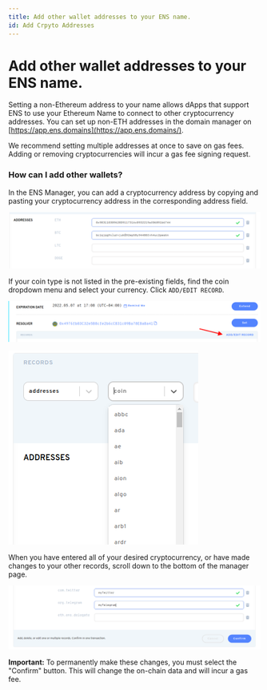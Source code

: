 ```yaml
---
title: Add other wallet addresses to your ENS name.
id: Add Crpyto Addresses
---
```


# Add other wallet addresses to your ENS name.

Setting a non-Ethereum address to your name allows dApps that support ENS to use your Ethereum Name to connect to other cryptocurrency addresses. You can set up non-ETH addresses in the domain manager on [https://app.ens.domains](https://app.ens.domains/).

We recommend setting multiple addresses at once to save on gas fees. Adding or removing cryptocurrencies will incur a gas fee signing request.

### How can I add other wallets?

In the ENS Manager, you can add a cryptocurrency address by copying and pasting your cryptocurrency address in the corresponding address field.

![Adding Cryptocurrencies to your address records](./img/add-currency-1.png "Your wallet addresses are displayed in the corresponding currency fields.")

If your coin type is not listed in the pre-existing fields, find the coin dropdown menu and select your currency. Click `ADD/EDIT RECORD`.

![Adding Cryptocurrencies to your address records](./img/add-currency-2.png "Selecting the Add/Edit Link opens a dropdown menu.")

![Adding Cryptocurrencies to your address records](./img/add-currency-3.png "Select the currency you would lke to add to your records.")

When you have entered all of your desired cryptocurrency, or have made changes to your other records, scroll down to the bottom of the manager page.

![Adding Cryptocurrencies to your address records](./img/add-currency-4.png "You can also edit your text records at this time to save gas fees.")

**Important:** To permanently make these changes, you must select the "Confirm" button. This will change the on-chain data and will incur a gas fee.



